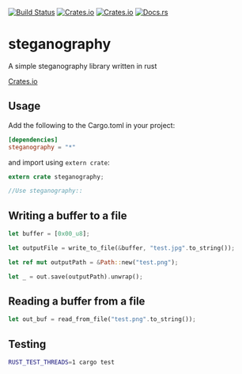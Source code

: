 [![Build Status](https://travis-ci.org/teovoinea/steganography.svg?branch=master)](https://travis-ci.org/teovoinea/steganography)
[![Crates.io](https://img.shields.io/crates/v/steganography.svg)]()
[![Crates.io](https://img.shields.io/crates/d/steganography.svg)]()
[![Docs.rs](https://docs.rs/steganography/badge.svg)]()

# steganography
A simple steganography library written in rust

[Crates.io](https://crates.io/crates/steganography)

## Usage

Add the following to the Cargo.toml in your project:

```toml
[dependencies]
steganography = "*"
```

and import using ```extern crate```:

```rust
extern crate steganography;

//Use steganography::
```

## Writing a buffer to a file

```rust
let buffer = [0x00_u8];

let outputFile = write_to_file(&buffer, "test.jpg".to_string());

let ref mut outputPath = &Path::new("test.png");

let _ = out.save(outputPath).unwrap();
```

## Reading a buffer from a file

```rust
let out_buf = read_from_file("test.png".to_string());
```

## Testing

```bash
RUST_TEST_THREADS=1 cargo test
```
